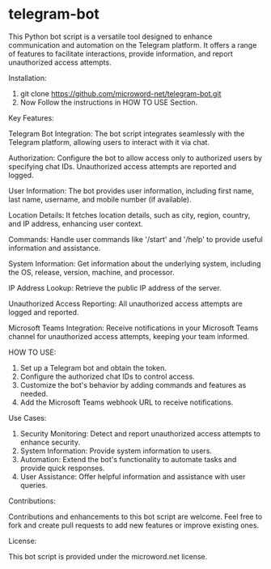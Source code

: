 # telegram-bot

This Python bot script is a versatile tool designed to enhance communication and automation on the Telegram platform. It offers a range of features to facilitate interactions, provide information, and report unauthorized access attempts.

Installation:
1. git clone https://github.com/microword-net/telegram-bot.git
2. Now Follow the instructions in HOW TO USE Section.


Key Features:

Telegram Bot Integration: The bot script integrates seamlessly with the Telegram platform, allowing users to interact with it via chat.

Authorization: Configure the bot to allow access only to authorized users by specifying chat IDs. Unauthorized access attempts are reported and logged.

User Information: The bot provides user information, including first name, last name, username, and mobile number (if available).

Location Details: It fetches location details, such as city, region, country, and IP address, enhancing user context.

Commands: Handle user commands like '/start' and '/help' to provide useful information and assistance.

System Information: Get information about the underlying system, including the OS, release, version, machine, and processor.

IP Address Lookup: Retrieve the public IP address of the server.

Unauthorized Access Reporting: All unauthorized access attempts are logged and reported.

Microsoft Teams Integration: Receive notifications in your Microsoft Teams channel for unauthorized access attempts, keeping your team informed.


HOW TO USE:

1. Set up a Telegram bot and obtain the token.
2. Configure the authorized chat IDs to control access.
3. Customize the bot's behavior by adding commands and features as needed.
4. Add the Microsoft Teams webhook URL to receive notifications.

Use Cases:

1. Security Monitoring: Detect and report unauthorized access attempts to enhance security.
2. System Information: Provide system information to users.
3. Automation: Extend the bot's functionality to automate tasks and provide quick responses.
4. User Assistance: Offer helpful information and assistance with user queries.




Contributions:

Contributions and enhancements to this bot script are welcome. Feel free to fork and create pull requests to add new features or improve existing ones.

License:

This bot script is provided under the microword.net license.

